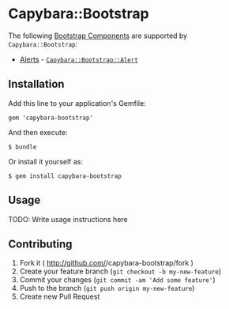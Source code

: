 # Capybara::Bootstrap

The following [Bootstrap Components](http://getbootstrap.com/components/) are supported by `Capybara::Bootstrap`:
* [Alerts](http://getbootstrap.com/components/#alerts) - [`Capybara::Bootstrap::Alert`](lib/capybara/bootstrap/alert.rb)

## Installation

Add this line to your application's Gemfile:

    gem 'capybara-bootstrap'

And then execute:

    $ bundle

Or install it yourself as:

    $ gem install capybara-bootstrap

## Usage

TODO: Write usage instructions here

## Contributing

1. Fork it ( http://github.com/<my-github-username>/capybara-bootstrap/fork )
2. Create your feature branch (`git checkout -b my-new-feature`)
3. Commit your changes (`git commit -am 'Add some feature'`)
4. Push to the branch (`git push origin my-new-feature`)
5. Create new Pull Request
